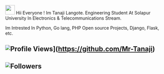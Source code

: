 <img src="https://raw.githubusercontent.com/MartinHeinz/MartinHeinz/master/wave.gif" width="30px"> Hii Everyone !
Im Tanaji Langote.
Engineering Student At Solapur University In Electronics & Telecommunications Stream.

Im Intrested In Python, Go lang, PHP Open source Projects, Django, Flask, etc. 



## ![Profile Views](https://gpvc.arturio.dev/Mr-tanaji)](https://github.com/Mr-Tanaji)
## ![Followers ](https://img.shields.io/github/followers/mr-tanaji?style=social)


